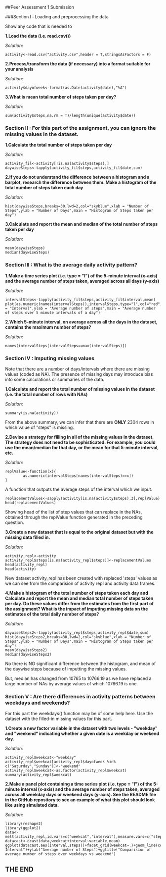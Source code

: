 ##Peer Assessment 1 Submission

###Section I : Loading and preprocessing the data

Show any code that is needed to

**1.Load the data (i.e. read.csv())**

*Solution:*
```{r}
activity<-read.csv("activity.csv",header = T,stringsAsFactors = F)
```

**2.Process/transform the data (if necessary) into a format suitable for your analysis**

*Solution:*
```{r}
activity$dayofweek<-format(as.Date(activity$date),"%A")
```

**3.What is mean total number of steps taken per day?**

*Solution:*
```{r}
sum(activity$steps,na.rm = T)/length(unique(activity$date))
```

### Section II : For this part of the assignment, you can ignore the missing values in the dataset.


**1.Calculate the total number of steps taken per day**

*Solution:*
```{r}
activity_fil<-activity[!is.na(activity$steps),]
daywiseSteps<-tapply(activity_fil$steps,activity_fil$date,sum)
```

**2.If you do not understand the difference between a histogram and a barplot, research the difference between them. Make a histogram of the total number of steps taken each day**

*Solution:*
```{r}
hist(daywiseSteps,breaks=30,lwd=2,col="skyblue",xlab = "Number of Steps",ylab = "Number of Days",main = "Histogram of Steps taken per day")
```

**3.Calculate and report the mean and median of the total number of steps taken per day**

*Solution:*
```{r}
mean(daywiseSteps)
median(daywiseSteps)
```
### Section III : What is the average daily activity pattern?

**1.Make a time series plot (i.e. type = "l") of the 5-minute interval (x-axis) and the average number of steps taken, averaged across all days (y-axis)**

*Solution:*
```{r}
intervalSteps<-tapply(activity_fil$steps,activity_fil$interval,mean)
plot(as.numeric(names(intervalSteps)),intervalSteps,type="l",col="red",xlab = "Interval",ylab = "Average number of steps",main = "Average number of steps over 5 minute intervals of a day")
```

**2.Which 5-minute interval, on average across all the days in the dataset, contains the maximum number of steps?**

*Solution:*
```{r}
names(intervalSteps[intervalSteps==max(intervalSteps)])
```

### Section IV : Imputing missing values

Note that there are a number of days/intervals where there are missing values (coded as NA). The presence of missing days may introduce bias into some calculations or summaries of the data.

**1.Calculate and report the total number of missing values in the dataset (i.e. the total number of rows with NAs)**

*Solution:*
```{r}
summary(is.na(activity))
```

From the above summary, we can infer that there are **ONLY** 2304 rows in which value of "steps" is missing.

**2.Devise a strategy for filling in all of the missing values in the dataset. The strategy does not need to be sophisticated. For example, you could use the mean/median for that day, or the mean for that 5-minute interval, etc.**

*Solution:*

```{r}
replValue<-function(x){
        as.numeric(intervalSteps[names(intervalSteps)==x])
}
```

A function that outputs the average steps of the interval which we input.

```{r}
replacementValues<-sapply(activity[is.na(activity$steps),3],replValue)
head(replacementValues)
```

Showing head of the list of step values that can replace in the NAs, obtained through the replValue function generated in the preceding question.

**3.Create a new dataset that is equal to the original dataset but with the missing data filled in.**

*Solution:*
```{r}
activity_repl<-activity
activity_repl$steps[is.na(activity_repl$steps)]<-replacementValues
head(activity_repl)
head(activity)
```

New dataset activity_repl has been created with replaced 'steps' values as we can see from the comparision of activity repl and activity data frames.

**4.Make a histogram of the total number of steps taken each day and Calculate and report the mean and median total number of steps taken per day. Do these values differ from the estimates from the first part of the assignment? What is the impact of imputing missing data on the estimates of the total daily number of steps?**

*Solution:*
```{r}
daywiseSteps2<-tapply(activity_repl$steps,activity_repl$date,sum)
hist(daywiseSteps2,breaks=30,lwd=2,col="skyblue",xlab = "Number of Steps",ylab = "Number of Days",main = "Histogram of Steps taken per day")
mean(daywiseSteps2)
median(daywiseSteps2)
```

No there is NO significant difference between the histogram, and mean of the daywise steps because of imputting the missing values.

But, median has changed from 10765 to 10766.19 as we have replaced a large number of NAs by average values of which 10766.19 is one. 

### Section V : Are there differences in activity patterns between weekdays and weekends?

For this part the weekdays() function may be of some help here. Use the dataset with the filled-in missing values for this part.

**1.Create a new factor variable in the dataset with two levels - "weekday" and "weekend" indicating whether a given date is a weekday or weekend day.**

*Solution:*
```{r}
activity_repl$weekcat<-"weekday"
activity_repl$weekcat[activity_repl$dayofweek %in% c("Saturday","Sunday")]<-"weekend"
activity_repl$weekcat<-as.factor(activity_repl$weekcat)
summary(activity_repl$weekcat)
```

**2.Make a panel plot containing a time series plot (i.e. type = "l") of the 5-minute interval (x-axis) and the average number of steps taken, averaged across all weekday days or weekend days (y-axis). See the README file in the GitHub repository to see an example of what this plot should look like using simulated data.**

*Solution:*
```{r}
library(reshape2)
library(ggplot2)
data<-melt(activity_repl,id.vars=c("weekcat","interval"),measure.vars=c("steps"))
datacast<-dcast(data,weekcat+interval~variable,mean)
ggplot(datacast,aes(interval,steps))+facet_grid(weekcat~.)+geom_line(col="blue")+xlab("Time Interval")+ylab("Average number of Steps")+ggtitle("Comparision of average number of steps over weekdays vs weekend")
```

##                      THE END
